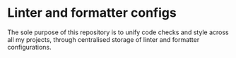 # Linter and formatter configs

The sole purpose of this repository is to unify code checks and style across all my projects, through centralised storage of linter and formatter configurations.
